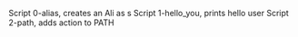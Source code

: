 Script 0-alias, creates an Ali as s
Script 1-hello_you, prints hello user
Script 2-path, adds action to PATH

